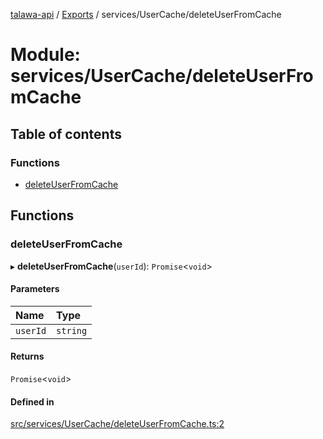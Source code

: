 [talawa-api](../README.md) / [Exports](../modules.md) / services/UserCache/deleteUserFromCache

# Module: services/UserCache/deleteUserFromCache

## Table of contents

### Functions

- [deleteUserFromCache](services_UserCache_deleteUserFromCache.md#deleteuserfromcache)

## Functions

### deleteUserFromCache

▸ **deleteUserFromCache**(`userId`): `Promise`\<`void`\>

#### Parameters

| Name | Type |
| :------ | :------ |
| `userId` | `string` |

#### Returns

`Promise`\<`void`\>

#### Defined in

[src/services/UserCache/deleteUserFromCache.ts:2](https://github.com/PalisadoesFoundation/talawa-api/blob/636e51c/src/services/UserCache/deleteUserFromCache.ts#L2)
